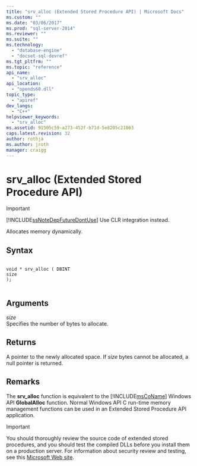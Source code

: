 ```yaml
---
title: "srv_alloc (Extended Stored Procedure API) | Microsoft Docs"
ms.custom: ""
ms.date: "03/06/2017"
ms.prod: "sql-server-2014"
ms.reviewer: ""
ms.suite: ""
ms.technology: 
  - "database-engine"
  - "docset-sql-devref"
ms.tgt_pltfrm: ""
ms.topic: "reference"
api_name: 
  - "srv_alloc"
api_location: 
  - "opends60.dll"
topic_type: 
  - "apiref"
dev_langs: 
  - "C++"
helpviewer_keywords: 
  - "srv_alloc"
ms.assetid: 91505c59-a273-452f-b71d-5e8205c21863
caps.latest.revision: 32
author: rothja
ms.author: jroth
manager: craigg
---
```

# srv_alloc (Extended Stored Procedure API)
    
> [!IMPORTANT]  
>  [!INCLUDE[ssNoteDepFutureDontUse](../../includes/ssnotedepfuturedontuse-md.md)] Use CLR integration instead.  
  
 Allocates memory dynamically.  
  
## Syntax  
  
```  
  
void * srv_alloc ( DBINT  
size  
);  
  
```  
  
## Arguments  
 *size*  
 Specifies the number of bytes to allocate.  
  
## Returns  
 A pointer to the newly allocated space. If *size* bytes cannot be allocated, a null pointer is returned.  
  
## Remarks  
 The **srv_alloc** function is equivalent to the [!INCLUDE[msCoName](../../includes/msconame-md.md)] Windows API  **GlobalAlloc** function. Normal Windows API C run-time memory management functions can be used in an Extended Stored Procedure API application.  
  
> [!IMPORTANT]  
>  You should thoroughly review the source code of extended stored procedures, and you should test the compiled DLLs before you install them on a production server. For information about security review and testing, see this [Microsoft Web site](http://go.microsoft.com/fwlink/?LinkID=54761&amp;clcid=0x409http://msdn.microsoft.com/security/).  
  
  
